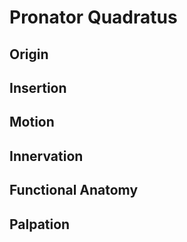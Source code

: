 # Pronator Quadratus
## Origin
## Insertion
## Motion
## Innervation
## Functional Anatomy
## Palpation